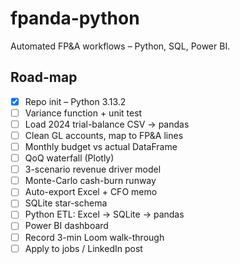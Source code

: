 # fpanda-python

Automated FP&A workflows – Python, SQL, Power BI.

## Road-map

- [x] Repo init – Python 3.13.2
- [ ] Variance function + unit test
- [ ] Load 2024 trial-balance CSV → pandas
- [ ] Clean GL accounts, map to FP&A lines
- [ ] Monthly budget vs actual DataFrame
- [ ] QoQ waterfall (Plotly)
- [ ] 3-scenario revenue driver model
- [ ] Monte-Carlo cash-burn runway
- [ ] Auto-export Excel + CFO memo
- [ ] SQLite star-schema
- [ ] Python ETL: Excel → SQLite → pandas
- [ ] Power BI dashboard
- [ ] Record 3-min Loom walk-through
- [ ] Apply to jobs / LinkedIn post
